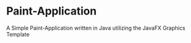 # Paint-Application
A Simple Paint-Application written in Java utilizing the JavaFX Graphics Template
